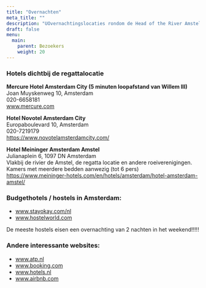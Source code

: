 ```yaml
---
title: "Overnachten"
meta_title: ""
description: "UOvernachtingslocaties rondom de Head of the River Amstel"
draft: false
menu:
  main:
    parent: Bezoekers
    weight: 20
---
```

### Hotels dichtbij de regattalocatie
**Mercure Hotel Amsterdam City (5 minuten loopafstand van Willem III)**   
Joan Muyskenweg 10, Amsterdam  
020-6658181  
www.mercure.com

**Hotel Novotel Amsterdam City**   
Europaboulevard 10, Amsterdam  
020-7219179  
https://www.novotelamsterdamcity.com/

**Hotel Meininger Amsterdam Amstel**   
Julianaplein 6, 1097 DN Amsterdam  
Vlakbij de rivier de Amstel, de regatta locatie en andere roeiverenigingen.  
Kamers met meerdere bedden aanwezig (tot 6 pers)  
https://www.meininger-hotels.com/en/hotels/amsterdam/hotel-amsterdam-amstel/

### Budgethotels / hostels in Amsterdam:
- www.stayokay.com/nl
- www.hostelworld.com

De meeste hostels eisen een overnachting van 2 nachten in het weekend!!!!!

### Andere interessante websites:
- www.atp.nl
- www.booking.com
- www.hotels.nl
- www.airbnb.com